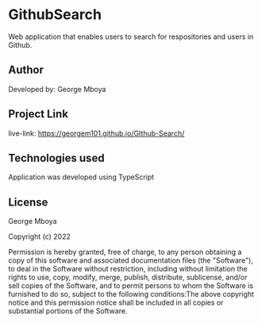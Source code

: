 # GithubSearch

Web application that enables users to search for respositories and users in Github.

## Author

Developed by: George Mboya

## Project Link

live-link: https://georgem101.github.io/GIthub-Search/

## Technologies used

Application was developed using TypeScript

## License

George Mboya

​Copyright (c) 2022

​Permission is hereby granted, free of charge, to any person obtaining a copy of this software and associated documentation files (the "Software"), to deal in the Software without restriction, including without limitation the rights to use, copy, modify, merge, publish, distribute, sublicense, and/or sell copies of the Software, and to permit persons to whom the Software is furnished to do so, subject to the following conditions:​The above copyright notice and this permission notice shall be included in all copies or substantial portions of the Software.​

